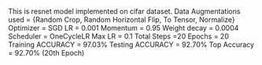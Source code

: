 This is resnet model implemented on cifar dataset. 
Data Augmentations used = {Random Crop, Random Horizontal Flip, To Tensor, Normalize}
Optimizer = SGD
LR = 0.001
Momentum = 0.95
Weight decay = 0.0004
Scheduler = OneCycleLR
Max LR = 0.1
Total Steps =20
Epochs = 20
Training ACCURACY = 97.03%
Testing ACCURACY = 92.70%
Top Accuracy = 92.70% (20th Epoch) 

